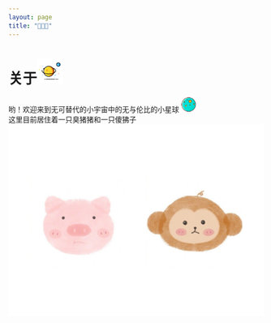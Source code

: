 ```yaml
---
layout: page
title: "🐷💗🐒" 
---
```


<h1 text-align="center">关于<img src="/assets/img/universe.png" width="50px" height="50px"></h1>

<div>哟！欢迎来到无可替代的小宇宙中的无与伦比的小星球   <img src="/assets/img/planet.png" width="30px" height="30px"></div>
<div>这里目前居住着一只臭猪猪和一只傻狒子</div>
<img src="/assets/img/zf.jpg">